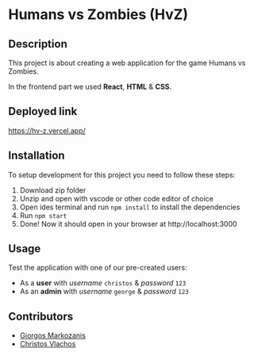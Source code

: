 # Humans vs Zombies (HvZ)
## Description
This project is about creating a web application for the game Humans vs Zombies.

In the frontend part we used __React__, __HTML__ & __CSS__.

## Deployed link
https://hv-z.vercel.app/

## Installation
To setup development for this project you need to follow these steps:
1. Download zip folder
2. Unzip and open with vscode or other code editor of choice
3. Open ides terminal and run `npm install` to install the dependencies
4. Run `npm start`
5. Done! Now it should open in your browser at http://localhost:3000

## Usage
Test the application with one of our pre-created users:
- As a **user** with *username* `christos` & *password* `123`
- As an **admin** with *username* `george` & *password* `123`

## Contributors
- [Giorgos Markozanis](https://github.com/markajino)
- [Christos Vlachos](https://github.com/ChristosVlachos2000)

